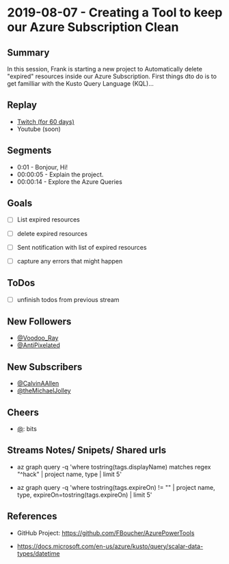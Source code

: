 
# 2019-08-07 - Creating a Tool to keep our Azure Subscription Clean

Summary
-------

In this session, Frank is starting a new project to Automatically delete "expired" resources inside our Azure Subscription. First things dto do is to get familliar with the Kusto Query Language (KQL)...

Replay
------

- [Twitch (for 60 days)](https://www.twitch.tv/videos/)
- Youtube (soon)


Segments
--------

- 0:01 - Bonjour, Hi!
- 00:00:05 - Explain the project.
- 00:00:14 - Explore the Azure Queries


Goals
-----

- [ ] List expired resources
- [ ] delete expired resources
- [ ] Sent notification with list of expired resources
- [ ] capture any errors that might happen



ToDos
-----
- [ ] unfinish todos from previous stream


New Followers
-------------

- [@Voodoo_Ray](https://www.twitch.tv/Voodoo_Ray)
- [@AntiPixelated](https://www.twitch.tv/AntiPixelated)


New Subscribers
---------------

- [@CalvinAAllen](https://www.twitch.tv/CalvinAAllen)
- [@theMichaelJolley](https://www.twitch.tv/theMichaelJolley)



Cheers
------

- [@](https://www.twitch.tv/):  bits



Streams Notes/ Snipets/ Shared urls
-----------------------------------

- az graph query -q 'where tostring(tags.displayName) matches regex "^hack" | project name, type | limit 5'

- az graph query -q 'where tostring(tags.expireOn) != "" | project name, type, expireOn=tostring(tags.expireOn) | limit 5'



References
----------

- GitHub Project: https://github.com/FBoucher/AzurePowerTools

- https://docs.microsoft.com/en-us/azure/kusto/query/scalar-data-types/datetime